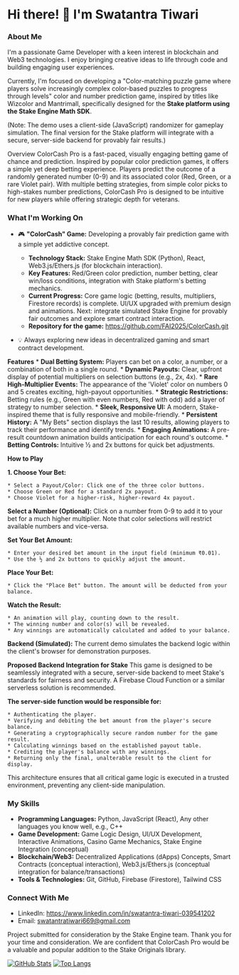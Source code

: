 # Hi there! 👋 I'm Swatantra Tiwari

### About Me

I'm a passionate Game Developer with a keen interest in blockchain and Web3 technologies. I enjoy bringing creative ideas to life through code and building engaging user experiences.

Currently, I'm focused on developing a "Color-matching puzzle game where players solve increasingly complex color-based puzzles to progress through levels" color and number prediction game, inspired by titles like Wizcolor and Mantrimall, specifically designed for the **Stake platform using the Stake Engine Math SDK**.

(Note: The demo uses a client-side (JavaScript) randomizer for gameplay simulation. The final version for the Stake platform will integrate with a secure, server-side backend for provably fair results.)

Overview ColorCash Pro is a fast-paced, visually engaging betting game of chance and prediction. Inspired by popular color prediction games, it offers a simple yet deep betting experience. Players predict the outcome of a randomly generated number (0-9) and its associated color (Red, Green, or a rare Violet pair). With multiple betting strategies, from simple color picks to high-stakes number predictions, ColorCash Pro is designed to be intuitive for new players while offering strategic depth for veterans.

### What I'm Working On

* 🎮 **"ColorCash" Game:** Developing a provably fair prediction game with a simple yet addictive concept.
    * **Technology Stack:** Stake Engine Math SDK (Python), React, Web3.js/Ethers.js (for blockchain interaction).
    * **Key Features:** Red/Green color prediction, number betting, clear win/loss conditions, integration with Stake platform's betting mechanics.
    * **Current Progress:** Core game logic (betting, results, multipliers, Firestore records) is complete. UI/UX upgraded with premium design and animations. Next: integrate simulated Stake Engine for provably fair outcomes and explore smart contract interaction.
    * **Repository for the game:** https://github.com/FAI2025/ColorCash.git

* 💡 Always exploring new ideas in decentralized gaming and smart contract development.

**Features**
    * **Dual Betting System:** Players can bet on a color, a number, or a combination of both in a single round.
    * **Dynamic Payouts:** Clear, upfront display of potential multipliers on selection buttons (e.g., 2x, 4x).
    * **Rare High-Multiplier Events:** The appearance of the 'Violet' color on numbers 0 and 5 creates exciting, high-payout opportunities.
    * **Strategic Restrictions:** Betting rules (e.g., Green with even numbers, Red with odd) add a layer of strategy to number selection.
    * **Sleek, Responsive UI:** A modern, Stake-inspired theme that is fully responsive and mobile-friendly.
    * **Persistent History:** A "My Bets" section displays the last 10 results, allowing players to track their performance and identify trends.
    * **Engaging Animations:** A pre-result countdown animation builds anticipation for each round's outcome.
    * **Betting Controls:** Intuitive ½ and 2x buttons for quick bet adjustments.

**How to Play**

**1. Choose Your Bet:**

    * Select a Payout/Color: Click one of the three color buttons.
    * Choose Green or Red for a standard 2x payout.
    * Choose Violet for a higher-risk, higher-reward 4x payout.

**Select a Number (Optional):** Click on a number from 0-9 to add it to your bet for a much higher multiplier. Note that color selections will restrict available numbers and vice-versa.

**Set Your Bet Amount:**

    * Enter your desired bet amount in the input field (minimum ₹0.01).
    * Use the ½ and 2x buttons to quickly adjust the amount.

**Place Your Bet:**

    * Click the "Place Bet" button. The amount will be deducted from your balance.

**Watch the Result:**

    * An animation will play, counting down to the result.
    * The winning number and color(s) will be revealed.
    * Any winnings are automatically calculated and added to your balance.


**Backend (Simulated):** The current demo simulates the backend logic within the client's browser for demonstration purposes.

**Proposed Backend Integration for Stake**
This game is designed to be seamlessly integrated with a secure, server-side backend to meet Stake's standards for fairness and security. A Firebase Cloud Function or a similar serverless solution is recommended.

**The server-side function would be responsible for:**

    * Authenticating the player.
    * Verifying and debiting the bet amount from the player's secure balance.
    * Generating a cryptographically secure random number for the game result.
    * Calculating winnings based on the established payout table.
    * Crediting the player's balance with any winnings.
    * Returning only the final, unalterable result to the client for display.

This architecture ensures that all critical game logic is executed in a trusted environment, preventing any client-side manipulation.

### My Skills

* **Programming Languages:** Python, JavaScript (React), Any other languages you know well, e.g., C++
* **Game Development:** Game Logic Design, UI/UX Development, Interactive Animations, Casino Game Mechanics, Stake Engine Integration (conceptual)
* **Blockchain/Web3:** Decentralized Applications (dApps) Concepts, Smart Contracts (conceptual interaction), Web3.js/Ethers.js (conceptual integration for balance/transactions)
* **Tools & Technologies:** Git, GitHub, Firebase (Firestore), Tailwind CSS

### Connect With Me

* LinkedIn: https://www.linkedin.com/in/swatantra-tiwari-039541202
* Email: swatantratiwari669@gmail.com

Project submitted for consideration by the Stake Engine team.
Thank you for your time and consideration. We are confident that ColorCash Pro would be a valuable and popular addition to the Stake Originals library.

[![GitHub Stats](https://github-readme-stats.vercel.app/api?username=FAI2025&show_icons=true&theme=radical)](https://github.com/anuraghazra/github-readme-stats)
[![Top Langs](https://github-readme-stats.vercel.app/api/top-langs/?username=FAI2025&layout=compact&theme=radical)](https://github.com/anuraghazra/github-readme-stats)


